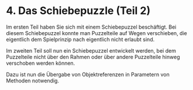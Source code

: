 # 4. Das Schiebepuzzle (Teil 2)
Im ersten Teil haben Sie sich mit einem Schiebepuzzel beschäftigt. Bei diesem Schiebepuzzel konnte man Puzzelteile auf Wegen verschieben, die eigentlich dem Spielprinzip nach eigentlich nicht erlaubt sind.

Im zweiten Teil soll nun ein Schiebepuzzel entwickelt werden, bei dem Puzzelteile nicht über den Rahmen oder über andere Puzzelteile hinweg verschoben werden können.

Dazu ist nun die Übergabe von Objektreferenzen in Parametern von Methoden notwendig.